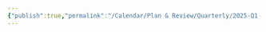 ```yaml
---
{"publish":true,"permalink":"/Calendar/Plan & Review/Quarterly/2025-Q1.md","created":"2025-07-29T23:03:33.112+08:00","modified":"2025-07-29T23:03:33.112+08:00","cssclasses":""}
---
```



